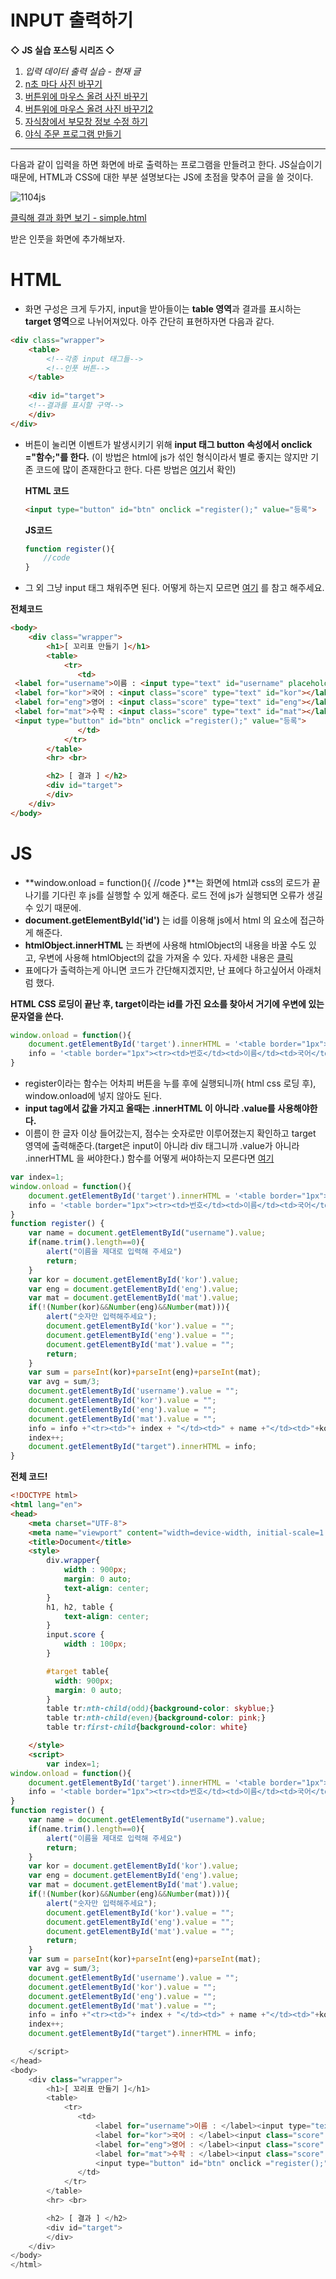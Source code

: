 # INPUT 출력하기

**◇ JS 실습 포스팅 시리즈 ◇**

1. *입력 데이터 출력 실습 - 현재 글*
2.  [n초 마다 사진 바꾸기](https://yejip.com/web/2020-11-06-JS_HO2) 
3.  [버튼위에 마우스 올려 사진 바꾸기](https://yejip.com/web/2020-11-07-JS_HO3) 
4.  [버튼위에 마우스 올려 사진 바꾸기2](https://yejip.com/web/2020-11-07-JS_HO4/) 
5.  [자식창에서 부모창 정보 수정 하기](https://yejip.com/web/2020-11-07-JS_HO5/) 
6.  [야식 주문 프로그램 만들기](https://yejip.com/web/2020-11-09-JS_HO6/)

---

다음과 같이 입력을 하면 화면에 바로 출력하는 프로그램을 만들려고 한다. JS실습이기 때문에, HTML과 CSS에 대한 부분 설명보다는 JS에 초점을 맞추어 글을 쓸 것이다.

![1104js](https://user-images.githubusercontent.com/37058233/98227719-fb82a580-1f9a-11eb-9cf3-6e2e33415550.gif)

[클릭해 결과 화면 보기 - simple.html](../html/js_simple.html)

받은 인풋을 화면에 추가해보자.

# HTML

- 화면 구성은 크게 두가지, input을 받아들이는 **table 영역**과 결과를 표시하는 **target 영역**으로 나뉘어져있다. 아주 간단히 표현하자면 다음과 같다.

```html
<div class="wrapper">
    <table>
        <!--각종 input 태그들-->
        <!--인풋 버튼-->
	</table>
    
	<div id="target">
    <!--결과를 표시할 구역-->
	</div>    
</div>
```

- 버튼이 눌리면 이벤트가 발생시키기 위해 **input 태그 button 속성에서 onclick ="함수;"를 한다.** (이 방법은 html에 js가 섞인 형식이라서 별로 좋지는 않지만 기존 코드에 많이 존재한다고 한다. 다른 방법은 [여기]()서 확인)

  **HTML 코드**

  ```html
  <input type="button" id="btn" onclick ="register();" value="등록"> 
  ```

  **JS코드**

  ```javascript
  function register(){ 
      //code 
  }
  ```

- 그 외 그냥 input 태그 채워주면 된다. 어떻게 하는지 모르면 [여기](http://yejip.com/web/2020-10-21-HTML_formInput/) 를 참고 해주세요.

**전체코드**

```html
<body>
    <div class="wrapper">
        <h1>[ 꼬리표 만들기 ]</h1>
        <table>
            <tr>
               <td>
 <label for="username">이름 : <input type="text" id="username" placeholder="이름을 입력하세요"></label> &nbsp;
 <label for="kor">국어 : <input class="score" type="text" id="kor"></label> &nbsp;
 <label for="eng">영어 : <input class="score" type="text" id="eng"></label> &nbsp;
 <label for="mat">수학 : <input class="score" type="text" id="mat"></label> &nbsp;
 <input type="button" id="btn" onclick ="register();" value="등록"> 
               </td>
            </tr>
        </table>
        <hr> <br>

        <h2> [ 결과 ] </h2>
        <div id="target">
        </div>
    </div>
</body>
```

# JS

- **window.onload = function(){ //code }**는 화면에 html과 css의 로드가 끝나기를 기다린 후 js를 실행할 수 있게 해준다. 로드 전에 js가 실행되면 오류가 생길 수 있기 때문에. 
- **document.getElementById('id')** 는 id를 이용해 js에서 html 의 요소에 접근하게 해준다. 
- **htmlObject.innerHTML** 는 좌변에 사용해 htmlObject의 내용을 바꿀 수도 있고, 우변에 사용해 htmlObject의 값을 가져올 수 있다. 자세한 내용은 [클릭](http://yejip.com/web/2020-11-04-JS%EB%AC%B8%EC%84%9C%EC%A0%91%EA%B7%BC/)
- 표에다가 출력하는게 아니면 코드가 간단해지겠지만, 난 표에다 하고싶어서 아래처럼 했다. 

**HTML CSS 로딩이 끝난 후, target이라는 id를 가진 요소를 찾아서 거기에 우변에 있는 문자열을 쓴다.**

```javascript
window.onload = function(){    
    document.getElementById('target').innerHTML = '<table border="1px"><tr><td>번호</td><td>이름</td><td>국어</td><td>영어</td><td>수학</td><td>합계</td><td>평균</td></tr>'
    info = '<table border="1px"><tr><td>번호</td><td>이름</td><td>국어</td><td>영어</td><td>수학</td><td>합계</td><td>평균</td></tr>'
}
```

- register이라는 함수는 어차피 버튼을 누를 후에 실행되니까( html css 로딩 후), window.onload에 넣지 않아도 된다.
- **input tag에서 값을 가지고 올때는 .innerHTML 이 아니라 .value를 사용해야한다.**
- 이름이 한 글자 이상 들어갔는지, 점수는 숫자로만 이루어졌는지 확인하고 target 영역에 출력해준다.(target은 input이 아니라 div 태그니까 .value가 아니라 .innerHTML 을 써야한다.)  함수를 어떻게 써야하는지 모른다면 [여기](http://yejip.com/web/2020-11-03-JS_FUNC2/)

```javascript
var index=1;
window.onload = function(){
    document.getElementById('target').innerHTML = '<table border="1px"><tr><td>번호</td><td>이름</td><td>국어</td><td>영어</td><td>수학</td><td>합계</td><td>평균</td></tr>'
    info = '<table border="1px"><tr><td>번호</td><td>이름</td><td>국어</td><td>영어</td><td>수학</td><td>합계</td><td>평균</td></tr>'
}
function register() {
    var name = document.getElementById("username").value;
    if(name.trim().length==0){
        alert("이름을 제대로 입력해 주세요")
        return;
    }
    var kor = document.getElementById('kor').value;
    var eng = document.getElementById('eng').value;
    var mat = document.getElementById('mat').value;
    if(!(Number(kor)&&Number(eng)&&Number(mat))){
        alert("숫자만 입력해주세요");
        document.getElementById('kor').value = "";
        document.getElementById('eng').value = "";
        document.getElementById('mat').value = "";
        return;
    }
    var sum = parseInt(kor)+parseInt(eng)+parseInt(mat);
    var avg = sum/3;
    document.getElementById('username').value = "";
    document.getElementById('kor').value = "";
    document.getElementById('eng').value = "";
    document.getElementById('mat').value = "";
    info = info +"<tr><td>"+ index + "</td><td>" + name +"</td><td>"+kor+"</td><td>"+eng+ "</td><td>" + mat+"</td><td>"+sum +"</td><td>"+(Math.round(avg*10)/10) +"</td></tr>";
    index++;
    document.getElementById("target").innerHTML = info;
}
```



**전체 코드!**

```html
<!DOCTYPE html>
<html lang="en">
<head>
    <meta charset="UTF-8">
    <meta name="viewport" content="width=device-width, initial-scale=1.0">
    <title>Document</title>
    <style>
        div.wrapper{
            width : 900px;
            margin: 0 auto;
            text-align: center;
        }
        h1, h2, table {
            text-align: center;
        }
        input.score {
            width : 100px;
        }

        #target table{
          width: 900px;
          margin: 0 auto;
        }
        table tr:nth-child(odd){background-color: skyblue;}
        table tr:nth-child(even){background-color: pink;}
        table tr:first-child{background-color: white}

    </style>
    <script>
        var index=1;
window.onload = function(){
    document.getElementById('target').innerHTML = '<table border="1px"><tr><td>번호</td><td>이름</td><td>국어</td><td>영어</td><td>수학</td><td>합계</td><td>평균</td></tr>'
    info = '<table border="1px"><tr><td>번호</td><td>이름</td><td>국어</td><td>영어</td><td>수학</td><td>합계</td><td>평균</td></tr>'
}
function register() {
    var name = document.getElementById("username").value;
    if(name.trim().length==0){
        alert("이름을 제대로 입력해 주세요")
        return;
    }
    var kor = document.getElementById('kor').value;
    var eng = document.getElementById('eng').value;
    var mat = document.getElementById('mat').value;
    if(!(Number(kor)&&Number(eng)&&Number(mat))){
        alert("숫자만 입력해주세요");
        document.getElementById('kor').value = "";
        document.getElementById('eng').value = "";
        document.getElementById('mat').value = "";
        return;
    }
    var sum = parseInt(kor)+parseInt(eng)+parseInt(mat);
    var avg = sum/3;
    document.getElementById('username').value = "";
    document.getElementById('kor').value = "";
    document.getElementById('eng').value = "";
    document.getElementById('mat').value = "";
    info = info +"<tr><td>"+ index + "</td><td>" + name +"</td><td>"+kor+"</td><td>"+eng+ "</td><td>" + mat+"</td><td>"+sum +"</td><td>"+(Math.round(avg*10)/10) +"</td></tr>";
    index++;
    document.getElementById("target").innerHTML = info;        

    </script>
</head>
<body>
    <div class="wrapper">
        <h1>[ 꼬리표 만들기 ]</h1>
        <table>
            <tr>
               <td>
                   <label for="username">이름 : </label><input type="text" id="username" placeholder="이름을 입력하세요"> &nbsp;
                   <label for="kor">국어 : </label><input class="score" type="text" id="kor"> &nbsp;
                   <label for="eng">영어 : </label><input class="score" type="text" id="eng"> &nbsp;
                   <label for="mat">수학 : </label><input class="score" type="text" id="mat"> &nbsp;
                   <input type="button" id="btn" onclick ="register();" value="등록">
               </td>
            </tr>
        </table>
        <hr> <br>

        <h2> [ 결과 ] </h2>
        <div id="target">
        </div>
    </div>
</body>
</html>

```

